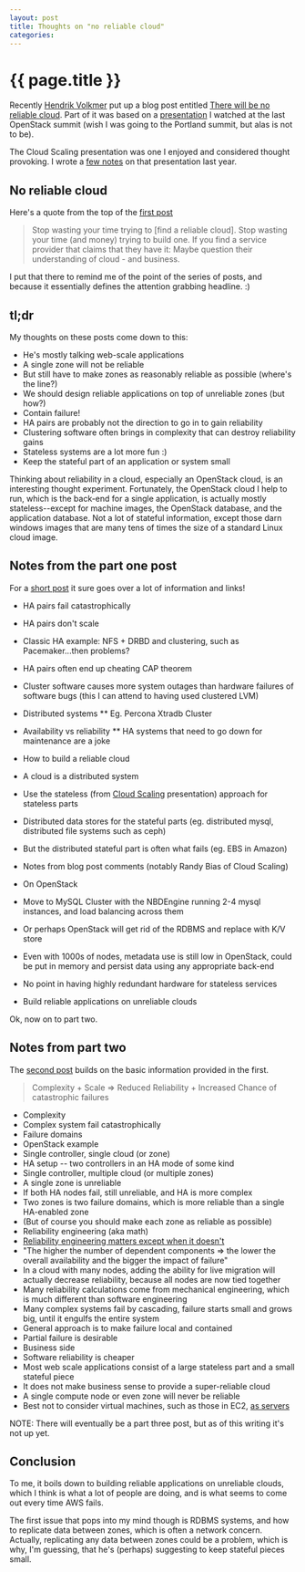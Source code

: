 ```yaml
---
layout: post
title: Thoughts on "no reliable cloud"
categories:
---
```


# {{ page.title }}

Recently [Hendrik Volkmer](http://blog.hendrikvolkmer.de/about/) put up a blog post entitled [There will be no reliable cloud](http://blog.hendrikvolkmer.de/2013/04/03/there-will-be-no-reliable-cloud-part-1/). Part of it was based on a [presentation](http://engineering.cloudscaling.com/2013/03/service-resiliency-doesnt-always-mean-ha-or-cluster/) I watched at the last OpenStack summit (wish I was going to the Portland summit, but alas is not to be). 

The Cloud Scaling presentation was one I enjoyed and considered thought provoking. I wrote a [few notes](http://serverascode.com/2012/10/17/openstack-summit-day-3.html) on that presentation last year.

## No reliable cloud

Here's a quote from the top of the [first post](http://blog.hendrikvolkmer.de/2013/04/03/there-will-be-no-reliable-cloud-part-1/:)

> Stop wasting your time trying to [find a reliable cloud]. Stop wasting your time (and money) trying to build one. If you find a service provider that claims that they have it: Maybe question their understanding of cloud - and business.

I put that there to remind me of the point of the series of posts, and because it essentially defines the attention grabbing headline. :)

## tl;dr

My thoughts on these posts come down to this:

- He's mostly talking web-scale applications
- A single zone will not be reliable
- But still have to make zones as reasonably reliable as possible (where's the line?)
- We should design reliable applications on top of unreliable zones (but how?)
- Contain failure!
- HA pairs are probably not the direction to go in to gain reliability
- Clustering software often brings in complexity that can destroy reliability gains
- Stateless systems are a lot more fun :)
- Keep the stateful part of an application or system small

Thinking about reliability in a cloud, especially an OpenStack cloud, is an interesting thought experiment. Fortunately, the OpenStack cloud I help to run, which is the back-end for a single application, is actually mostly stateless--except for machine images, the OpenStack database, and the application database. Not a lot of stateful information, except those darn windows images that are many tens of times the size of a standard Linux cloud image.

## Notes from the part one post

For a [short post](http://blog.hendrikvolkmer.de/2013/04/03/there-will-be-no-reliable-cloud-part-1/) it sure goes over a lot of information and links!

- HA pairs fail catastrophically
- HA pairs don't scale
- Classic HA example: NFS + DRBD and clustering, such as Pacemaker...then problems?
- HA pairs often end up cheating CAP theorem
- Cluster software causes more system outages than hardware failures of software bugs (this I can attend to having used clustered LVM)
- Distributed systems
** Eg. Percona Xtradb Cluster
- Availability vs reliability
** HA systems that need to go down for maintenance are a joke

- How to build a reliable cloud
- A cloud is a distributed system
- Use the stateless (from [Cloud Scaling](http://www.cloudscaling.com/) presentation) approach for stateless parts
- Distributed data stores for the stateful parts (eg. distributed mysql, distributed file systems such as ceph)
- But the distributed stateful part is often what fails (eg. EBS in Amazon)
- Notes from blog post comments (notably Randy Bias of Cloud Scaling)
- On OpenStack
- Move to MySQL Cluster with the NBDEngine running 2-4 mysql instances, and load balancing across them
- Or perhaps OpenStack will get rid of the RDBMS and replace with K/V store
- Even with 1000s of nodes, metadata use is still low in OpenStack, could be put in memory and persist data using any appropriate back-end
- No point in having highly redundant hardware for stateless services
- Build reliable applications on unreliable clouds

Ok, now on to part two.

## Notes from part two

The [second post](http://blog.hendrikvolkmer.de/2013/04/09/there-will-be-no-reliable-cloud-part-2/) builds on the basic information provided in the first.

> Complexity + Scale => Reduced Reliability + Increased Chance of catastrophic failures

- Complexity
- Complex system fail catastrophically
- Failure domains
- OpenStack example
- Single controller, single cloud (or zone)
- HA setup -- two controllers in an HA mode of some kind
- Single controller, multiple cloud (or multiple zones)
- A single zone is unreliable
- If both HA nodes fail, still unreliable, and HA is more complex
- Two zones is two failure domains, which is more reliable than a single HA-enabled zone
- (But of course you should make each zone as reliable as possible)
- Reliability engineering (aka math)
- [Reliability engineering matters except when it doesn't](http://www.infoq.com/presentations/Reliability-Engineering-Matters-Except-When-It-Doesnt)
- "The higher the number of dependent components => the lower the overall availability and the bigger the impact of failure"
- In a cloud with many nodes, adding the ability for live migration will actually decrease reliability, because all nodes are now tied together
- Many reliability calculations come from mechanical engineering, which is much different than software engineering
- Many complex systems fail by cascading, failure starts small and grows big, until it engulfs the entire system
- General approach is to make failure local and contained
- Partial failure is desirable
- Business side
- Software reliability is cheaper
- Most web scale applications consist of a large stateless part and a small stateful piece
- It does not make business sense to  provide a super-reliable cloud
- A single compute node or even zone will never be reliable
- Best not to consider virtual machines, such as those in EC2, [as servers](http://www.jamiebegin.com/why-an-ec2-instance-isnt-a-server/)

NOTE: There will eventually be a part three post, but as of this writing it's not up yet.

## Conclusion

To me, it boils down to building reliable applications on unreliable clouds, which I think is what a lot of people are doing, and is what seems to come out every time AWS fails. 

The first issue that pops into my mind though is RDBMS systems, and how to replicate data between zones, which is often a network concern. Actually, replicating any data between zones could be a problem, which is why, I'm guessing, that he's (perhaps) suggesting to keep stateful pieces small.
